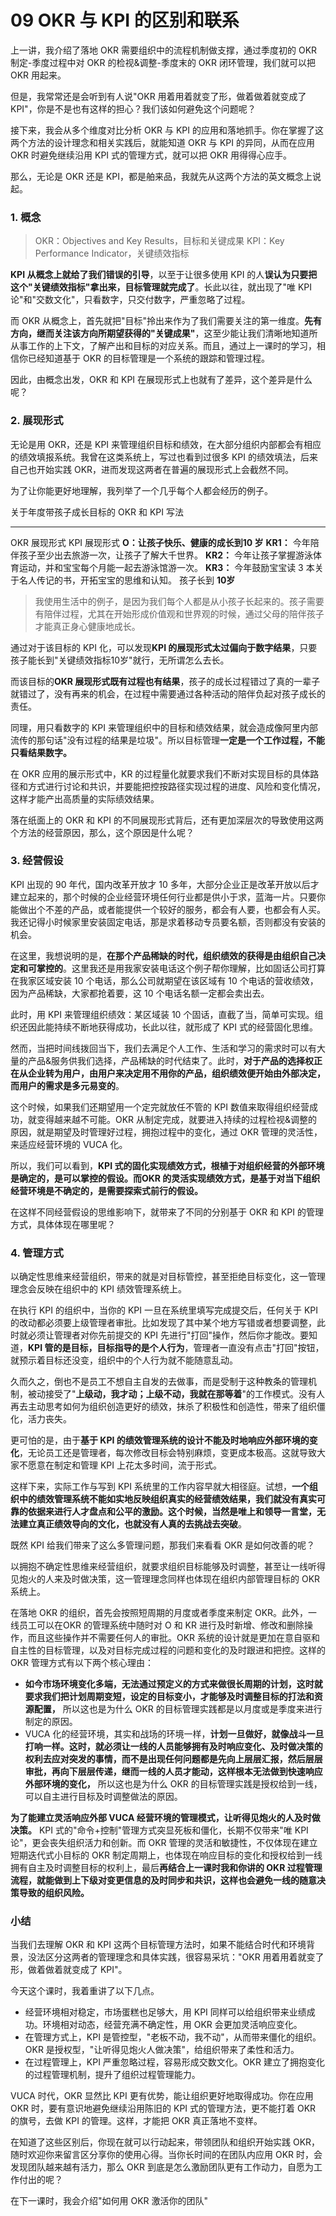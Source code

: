 # 09 OKR 与 KPI 的区别和联系

上一讲，我介绍了落地 OKR 需要组织中的流程机制做支撑，通过季度初的 OKR
制定-季度过程中对 OKR 的检视&调整-季度末的 OKR 闭环管理，我们就可以把
OKR 用起来。

但是，我常常还是会听到有人说"OKR 用着用着就变了形，做着做着就变成了
KPI"，你是不是也有这样的担心？我们该如何避免这个问题呢？

接下来，我会从多个维度对比分析 OKR 与 KPI
的应用和落地抓手。你在掌握了这两个方法的设计理念和相关实践后，就能知道
OKR 与 KPI 的异同，从而在应用 OKR 时避免继续沿用 KPI
式的管理方式，就可以把 OKR 用得得心应手。

那么，无论是 OKR 还是
KPI，都是舶来品，我就先从这两个方法的英文概念上说起。

### 1. 概念

> OKR：Objectives and Key Results，目标和关键成果 KPI：Key Performance
> Indicator，关键绩效指标

**KPI 从概念上就给了我们错误的引导**，以至于让很多使用 KPI
的人**误认为只要把这个"关键绩效指标"拿出来，目标管理就完成了**。长此以往，就出现了"唯
KPI 论"和"交数文化"，只看数字，只交付数字，严重忽略了过程。

而 OKR
从概念上，首先就把"目标"拎出来作为了我们需要关注的第一维度。**先有方向，继而关注该方向所期望获得的"关键成果"**，这至少能让我们清晰地知道所从事工作的上下文，了解产出和目标的对应关系。而且，通过上一课时的学习，相信你已经知道基于
OKR 的目标管理是一个系统的跟踪和管理过程。

因此，由概念出发，OKR 和 KPI
在展现形式上也就有了差异，这个差异是什么呢？

### 2. 展现形式

无论是用 OKR，还是 KPI
来管理组织目标和绩效，在大部分组织内部都会有相应的绩效填报系统。我曾在这类系统上，写过也看到过很多
KPI 的绩效填法，后来自己也开始实践
OKR，进而发现这两者在普遍的展现形式上会截然不同。

为了让你能更好地理解，我列举了一个几乎每个人都会经历的例子。

  关于年度带孩子成长目标的 OKR 和 KPI 写法                                                                                                                                                                                                             
  ---------------------------------------------------------------------------------------------------------------------------------------------------------------------------------------------------------------------------------------------------- -------------------
  OKR 展现形式                                                                                                                                                                                                                                         KPI 展现形式
  **O：让孩子快乐、健康的成长到10 岁** **KR1：** 今年陪伴孩子至少出去旅游一次，让孩子了解大千世界。 **KR2：** 今年让孩子掌握游泳体育运动，并和宝宝每个月能一起去游泳馆游一次。 **KR3：** 今年鼓励宝宝读 3 本关于名人传记的书，开拓宝宝的思维和认知。   孩子长到 **10岁**

> 我使用生活中的例子，是因为我们每个人都是从小孩子长起来的。孩子需要有陪伴过程，尤其在开始形成价值观和世界观的时候，通过父母的陪伴孩子才能真正身心健康地成长。

通过对于该目标的 KPI 化，可以发现**KPI
的展现形式太过偏向于数字结果**，只要孩子能长到"关键绩效指标10岁"就行，无所谓怎么去长。

而该目标的**OKR
展现形式既有过程也有结果**，孩子的成长过程错过了真的一辈子就错过了，没有再来的机会，在过程中需要通过各种活动的陪伴负起对孩子成长的责任。

同理，用只看数字的 KPI
来管理组织中的目标和绩效结果，就会造成像阿里内部流传的那句话"没有过程的结果是垃圾"。所以目标管理**一定是一个工作过程，不能只看结果数字。**

在 OKR 应用的展示形式中，KR
的过程量化就要求我们不断对实现目标的具体路径和方式进行讨论和共识，并要能把控按路径实现过程的进度、风险和变化情况，这样才能产出高质量的实际绩效结果。

落在纸面上的 OKR 和 KPI
的不同展现形式背后，还有更加深层次的导致使用这两个方法的经营原因，那么，这个原因是什么呢？

### 3. 经营假设

KPI 出现的 90 年代，国内改革开放才 10
多年，大部分企业正是改革开放以后才建立起来的，那个时候的企业经营环境任何行业都是供小于求，蓝海一片。只要你能做出个不差的产品，或者能提供一个较好的服务，都会有人要，也都会有人买。我还记得小时候家里安装固定电话，那是求着移动专员要名额，否则都没有安装的机会。

在这里，我想说明的是，**在那个产品稀缺的时代，组织绩效的获得是由组织自己决定和可掌控的**。这里我还是用我家安装电话这个例子帮你理解，比如固话公司打算在我家区域安装
10 个电话，那么公司就期望在该区域有 10
个电话的营收绩效，因为产品稀缺，大家都抢着要，这 10
个电话名额一定都会卖出去。

此时，用 KPI 来管理组织绩效：某区域装 10
个固话，直截了当，简单可实现。组织还因此能持续不断地获得成功，长此以往，就形成了
KPI 式的经营固化思维。

然而，当把时间线拨回当下，我们去满足个人工作、生活和学习的需求时可以有大量的产品&服务供我们选择，产品稀缺的时代结束了。此时，**对于产品的选择权正在从企业转为用户，由用户来决定用不用你的产品，组织绩效便开始由外部决定，而用户的需求是多元易变的**。

这个时候，如果我们还期望用一个定完就放任不管的 KPI
数值来取得组织经营成功，就变得越来越不可能。OKR
从制定完成，就要进入持续的过程检视&调整的原因，就是期望及时管理好过程，拥抱过程中的变化，通过
OKR 管理的灵活性，来适应经营环境的 VUCA 化。

所以，我们可以看到，**KPI
式的固化实现绩效方式，根植于对组织经营的外部环境是确定的，是可以掌控的假设。而OKR
的灵活实现绩效方式，是基于对当下组织经营环境是不确定的，是需要探索式前行的假设。**

在这样不同经营假设的思维影响下，就带来了不同的分别基于 OKR 和 KPI
的管理方式，具体体现在哪里呢？

### 4. 管理方式

以确定性思维来经营组织，带来的就是对目标管控，甚至拒绝目标变化，这一管理理念会反映在组织中的
KPI 绩效管理系统上。

在执行 KPI 的组织中，当你的 KPI 一旦在系统里填写完成提交后，任何关于 KPI
的改动都必须要上级管理者审批。比如发现了其中某个地方写错或者想要调整，此时就必须让管理者对你先前提交的
KPI 先进行"打回"操作，然后你才能改。要知道，**KPI
管的是目标，目标指导的是个人行为**，管理者一直没有点击"打回"按钮，就预示着目标还没变，组织中的个人行为就不能随意乱动。

久而久之，倒也不是员工不想自主自发的去做事，而是受制于这种教条的管理机制，被动接受了"**上级动，我才动；上级不动，我就在那等着**"的工作模式。没有人再去主动思考如何为组织创造更好的绩效，抹杀了积极性和创造性，带来了组织僵化，活力丧失。

更可怕的是，由于**基于 KPI
的绩效管理系统的设计不能及时地响应外部环境的变化**，无论员工还是管理者，每次修改目标会特别麻烦，变更成本极高。这就导致大家不愿意在制定和管理
KPI 上花太多时间，流于形式。

这样下来，实际工作与写到 KPI
系统里的工作内容早就大相径庭。试想，**一个组织中的绩效管理系统不能如实地反映组织真实的经营绩效结果，我们就没有真实可靠的依据来进行人才盘点和公平的激励。这个时候，当然是唯上和领导一言堂，无法建立真正绩效导向的文化，也就没有人真的去挑战去突破**。

既然 KPI 给我们带来了这么多管理问题，那我们来看看 OKR 是如何改善的呢？

以拥抱不确定性思维来经营组织，就要求组织目标能够及时调整，甚至让一线听得见炮火的人来及时做决策，这一管理理念同样也体现在组织内部管理目标的
OKR 系统上。

在落地 OKR 的组织，首先会按照短周期的月度或者季度来制定
OKR。此外，一线员工可以在OKR 的管理系统中随时对 O 和 KR
进行及时新增、修改和删除操作，而且这些操作并不需要任何人的审批。OKR
系统的设计就是更加在意自驱和自主性的目标管理，以及对目标完成过程的问题和变化的及时跟进和把控。这样的
OKR 管理方式有以下两个核心理由：

-   **如今市场环境变化多端，无法通过预定义的方式来做很长周期的计划，这时就要求我们把计划周期变短，设定的目标变小，才能够及时调整目标的打法和资源配置，**
    所以这也是为什么 OKR
    的目标管理实践都是以月度或是季度来进行制定的原因。
-   VUCA
    化的经营环境，其实和战场的环境一样，**计划一旦做好，就像战斗一旦打响一样。这时，就必须让一线的人员能够拥有及时响应变化、及时做决策的权利去应对突发的事情，而不是出现任何问题都是先向上层层汇报，然后层层审批，再向下层层传递，继而一线的人员才能动，这样根本无法做到快速响应外部环境的变化，**
    所以这也是为什么 OKR
    的目标管理实践是授权给到一线，可以自主进行目标及时调整做法的原因。

**为了能建立灵活响应外部 VUCA
经营环境的管理模式，让听得见炮火的人及时做决策。** KPI
式的"命令+控制"管理方式突显死板和僵化，长期不仅带来"唯 KPI
论"，更会丧失组织活力和创新。而 OKR
管理的灵活和敏捷性，不仅体现在建立短期迭代式小目标的 OKR
制定周期上，也体现在响应目标的变化和授权给到一线拥有自主及时调整目标的权利上，最后**再结合上一课时我和你讲的
OKR
过程管理流程，就能做到上下级对变更信息的及时同步和共识，这样也会避免一线的随意决策导致的组织风险。**

### 小结

当我们去理解 OKR 和 KPI
这两个目标管理方法时，如果不能结合时代和环境背景，没法区分这两者的管理理念和具体实践，很容易采坑："OKR
用着用着就变了形，做着做着就变成了 KPI"。

今天这个课时，我着重讲了以下几点。

-   经营环境相对稳定，市场蛋糕也足够大，用 KPI
    同样可以给组织带来业绩成功。环境相对动态，经营充满不确定性，用 OKR
    会更加灵活响应变化。
-   在管理方式上，KPI
    是管控型，"老板不动，我不动"，从而带来僵化的组织。OKR
    是授权型，"让听得见炮火人做决策"，给组织带来了柔性和活力。
-   在过程管理上，KPI 严重忽略过程，容易形成交数文化。OKR
    建立了拥抱变化的过程管理机制，提升了组织过程管理能力。

VUCA 时代，OKR 显然比 KPI 更有优势，能让组织更好地取得成功。你在应用 OKR
时，要有意识地避免继续沿用陈旧的 KPI 式的管理方法，更不能打着 OKR
的旗号，去做 KPI 的管理。这样，才能把 OKR 真正落地不变样。

在知道了这些区别后，你现在就可以行动起来，带领团队和组织开始实践
OKR，随时欢迎你来留言区分享你的使用心得。当你长时间的在团队内应用 OKR
时，会发现团队越来越有活力，那么 OKR
到底是怎么激励团队更有工作动力，自愿为工作付出的呢？

在下一课时，我会介绍"如何用 OKR 激活你的团队"
